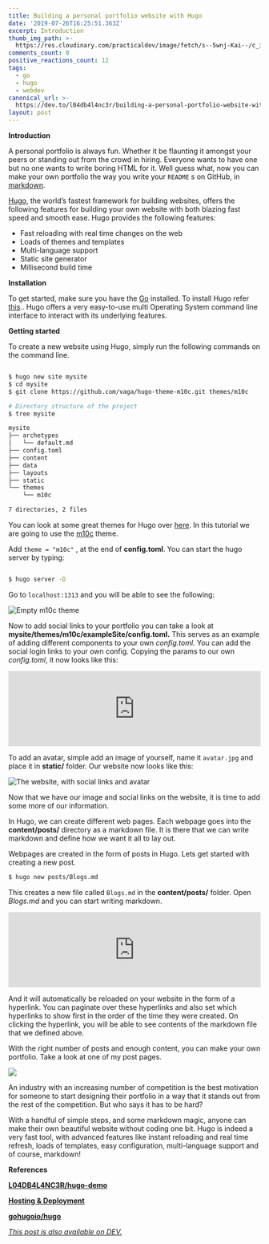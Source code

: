 ```yaml
---
title: Building a personal portfolio website with Hugo
date: '2019-07-26T16:25:51.363Z'
excerpt: Introduction
thumb_img_path: >-
  https://res.cloudinary.com/practicaldev/image/fetch/s--5wnj-Kai--/c_imagga_scale,f_auto,fl_progressive,h_420,q_auto,w_1000/https://res.cloudinary.com/practicaldev/image/fetch/s--MBn-fGV3--/c_imagga_scale%2Cf_auto%2Cfl_progressive%2Ch_420%2Cq_auto%2Cw_1000/https://thepracticaldev.s3.amazonaws.com/i/uzcdwdfvso6zl4oxtg41.jpg
comments_count: 0
positive_reactions_count: 12
tags:
  - go
  - hugo
  - webdev
canonical_url: >-
  https://dev.to/l04db4l4nc3r/building-a-personal-portfolio-website-with-hugo-5c8l
layout: post
---
```




**Introduction**

A personal portfolio is always fun. Whether it be flaunting it amongst your peers or standing out from the crowd in hiring. Everyone wants to have one but no one wants to write boring HTML for it. Well guess what, now you can make your own portfolio the way you write your 
`README`
s on GitHub, in [markdown](https://www.markdownguide.org/).

[Hugo](https://github.com/gohugoio/hugo.git), the world’s fastest framework for building websites, offers the following features for building your own website with both blazing fast speed and smooth ease. Hugo provides the following features:

*   Fast reloading with real time changes on the web
*   Loads of themes and templates
*   Multi-language support
*   Static site generator
*   Millisecond build time

**Installation**

To get started, make sure you have the [Go](https://golang.org/dl/) installed. To install Hugo refer [this](https://gohugo.io/getting-started/installing).. Hugo offers a very easy-to-use multi Operating System command line interface to interact with its underlying features.

**Getting started**

To create a new website using Hugo, simply run the following commands on the command line.


```bash

$ hugo new site mysite  
$ cd mysite  
$ git clone https://github.com/vaga/hugo-theme-m10c.git themes/m10c

# Directory structure of the project
$ tree mysite

mysite  
├── archetypes  
│   └── default.md  
├── config.toml  
├── content  
├── data  
├── layouts  
├── static  
└── themes  
    └── m10c

7 directories, 2 files
```


You can look at some great themes for Hugo over [here](https://themes.gohugo.io/). In this tutorial we are going to use the [m10c](https://github.com/vaga/hugo-theme-m10c) theme.

Add 
`theme = "m10c"`
, at the end of **config.toml**. You can start the hugo server by typing:


```bash

$ hugo server -D
```


Go to 
`localhost:1313`
 and you will be able to see the following:

![_Empty m10c theme_](https://thepracticaldev.s3.amazonaws.com/i/naoqabqt0aio91acx9v8.png)

Now to add social links to your portfolio you can take a look at **mysite/themes/m10c/exampleSite/config.toml.** This serves as an example of adding different components to your own _config.toml._ You can add the social login links to your own config. Copying the params to our own _config.toml_, it now looks like this:


<iframe class="liquidTag" src="https://dev.to/embed/gist?args=https%3A%2F%2Fgist.github.com%2FL04DB4L4NC3R%2F660bfffc555f4b44e16d8bd6a65f026d.js" style="border: 0; width: 100%;"></iframe>


To add an avatar, simple add an image of yourself, name it 
`avatar.jpg`
 and place it in **static/** folder. Our website now looks like this:

![_The website, with social links and avatar_](https://thepracticaldev.s3.amazonaws.com/i/wykfnsyoes62kmgs77jx.png)

Now that we have our image and social links on the website, it is time to add some more of our information.

In Hugo, we can create different web pages. Each webpage goes into the **content/posts/** directory as a markdown file. It is there that we can write markdown and define how we want it all to lay out.

Webpages are created in the form of posts in Hugo. Lets get started with creating a new post.


```bash
$ hugo new posts/Blogs.md
```


This creates a new file called 
`Blogs.md`
 in the **content/posts/** folder. Open _Blogs.md_ and you can start writing markdown.


<iframe class="liquidTag" src="https://dev.to/embed/gist?args=https%3A%2F%2Fgist.github.com%2FL04DB4L4NC3R%2Fa9b36fd871631a654cd473caf676b23c.js" style="border: 0; width: 100%;"></iframe>


And it will automatically be reloaded on your website in the form of a hyperlink. You can paginate over these hyperlinks and also set which hyperlinks to show first in the order of the time they were created. On clicking the hyperlink, you will be able to see contents of the markdown file that we defined above.

With the right number of posts and enough content, you can make your own portfolio. Take a look at one of my post pages.

![](https://thepracticaldev.s3.amazonaws.com/i/154ctx742mfhln7t3upj.png)

An industry with an increasing number of competition is the best motivation for someone to start designing their portfolio in a way that it stands out from the rest of the competition. But who says it has to be hard?

With a handful of simple steps, and some markdown magic, anyone can make their own beautiful website without coding one bit. Hugo is indeed a very fast tool, with advanced features like instant reloading and real time refresh, loads of templates, easy configuration, multi-language support and of course, markdown!

**References**

[**L04DB4L4NC3R/hugo-demo**](https://github.com/L04DB4L4NC3R/hugo-demo)

[**Hosting & Deployment**](https://gohugo.io/hosting-and-deployment/)

[**gohugoio/hugo**](https://github.com/gohugoio/hugo)

*[This post is also available on DEV.](https://dev.to/l04db4l4nc3r/building-a-personal-portfolio-website-with-hugo-5c8l)*


<script>
const parent = document.getElementsByTagName('head')[0];
const script = document.createElement('script');
script.type = 'text/javascript';
script.src = 'https://cdnjs.cloudflare.com/ajax/libs/iframe-resizer/4.1.1/iframeResizer.min.js';
script.charset = 'utf-8';
script.onload = function() {
    window.iFrameResize({}, '.liquidTag');
};
parent.appendChild(script);
</script>    
